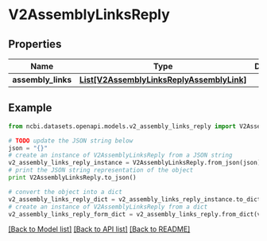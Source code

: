 # V2AssemblyLinksReply


## Properties

Name | Type | Description | Notes
------------ | ------------- | ------------- | -------------
**assembly_links** | [**List[V2AssemblyLinksReplyAssemblyLink]**](V2AssemblyLinksReplyAssemblyLink.md) |  | [optional] 

## Example

```python
from ncbi.datasets.openapi.models.v2_assembly_links_reply import V2AssemblyLinksReply

# TODO update the JSON string below
json = "{}"
# create an instance of V2AssemblyLinksReply from a JSON string
v2_assembly_links_reply_instance = V2AssemblyLinksReply.from_json(json)
# print the JSON string representation of the object
print V2AssemblyLinksReply.to_json()

# convert the object into a dict
v2_assembly_links_reply_dict = v2_assembly_links_reply_instance.to_dict()
# create an instance of V2AssemblyLinksReply from a dict
v2_assembly_links_reply_form_dict = v2_assembly_links_reply.from_dict(v2_assembly_links_reply_dict)
```
[[Back to Model list]](../README.md#documentation-for-models) [[Back to API list]](../README.md#documentation-for-api-endpoints) [[Back to README]](../README.md)



